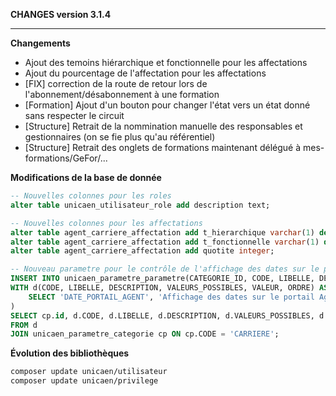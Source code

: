 **CHANGES version 3.1.4**

-----------

**Changements**

* Ajout des temoins hiérarchique et fonctionnelle pour les affectations
* Ajout du pourcentage de l'affectation pour les affectations
* [FIX] correction de la route de retour lors de l'abonnement/désabonnement à une formation
* [Formation] Ajout d'un bouton pour changer l'état vers un état donné sans respecter le circuit
* [Structure] Retrait de la nommination manuelle des responsables et gestionnaires (on se fie plus qu'au référentiel)
* [Structure] Retrait des onglets de formations maintenant délégué à mes-formations/GeFor/...

**Modifications de la base de donnée**

```sql
-- Nouvelles colonnes pour les roles
alter table unicaen_utilisateur_role add description text;

-- Nouvelles colonnes pour les affectations
alter table agent_carriere_affectation add t_hierarchique varchar(1) default 'N';
alter table agent_carriere_affectation add t_fonctionnelle varchar(1) default 'N';
alter table agent_carriere_affectation add quotite integer;

-- Nouveau parametre pour le contrôle de l'affichage des dates sur le portail agent
INSERT INTO unicaen_parametre_parametre(CATEGORIE_ID, CODE, LIBELLE, DESCRIPTION, VALEURS_POSSIBLES, VALEUR, ORDRE)
WITH d(CODE, LIBELLE, DESCRIPTION, VALEURS_POSSIBLES, VALEUR, ORDRE) AS (
    SELECT 'DATE_PORTAIL_AGENT', 'Affichage des dates sur le portail Agent', null, 'Boolean', 'true', 1100
)
SELECT cp.id, d.CODE, d.LIBELLE, d.DESCRIPTION, d.VALEURS_POSSIBLES, d.VALEUR, d.ORDRE
FROM d
JOIN unicaen_parametre_categorie cp ON cp.CODE = 'CARRIERE';


```

**Évolution des bibliothèques**

```bash
composer update unicaen/utilisateur
composer update unicaen/privilege
```
